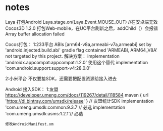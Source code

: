 # notes
Laya 打包Android  Laya.stage.on(Laya.Event.MOUSE_OUT) //在安卓端无效
Cocos3D 1.2.0 打包Web-mobile，在UC平台刷新之后，addChild（）会报错Array buffer allocation failed

Cocos打包：
1:233平台
  ABIs [arm64-v8a,armeabi-v7a,armeabi] set by 'android.injected.build.abi' gradle flag contained 'ARMEABI, ARM64_V8A' not targeted by this project.
  解决方案：  implementation 'androidx.appcompat:appcompat:1.2.0' 使用这个替代 implementation 'com.android.support:support-v4:28.0.0'

2:小米平台
  不仅要接SDK，还需要把配置资源给接入进去
  
Android 接入SDK：
1:友盟 https://developer.umeng.com/docs/119267/detail/118584
    maven { url 'https://dl.bintray.com/umsdk/release' }
   // 友盟统计SDK
    implementation  'com.umeng.umsdk:common:9.3.7'// 必选
    implementation  'com.umeng.umsdk:asms:1.2.1'// 必选

    修改AndroidManifest.xm
